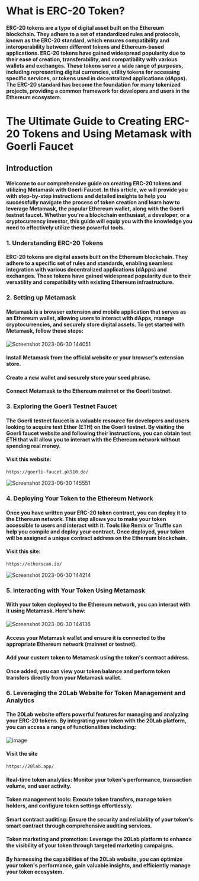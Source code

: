 # What is ERC-20 Token?

#### ERC-20 tokens are a type of digital asset built on the Ethereum blockchain. They adhere to a set of standardized rules and protocols, known as the ERC-20 standard, which ensures compatibility and interoperability between different tokens and Ethereum-based applications. ERC-20 tokens have gained widespread popularity due to their ease of creation, transferability, and compatibility with various wallets and exchanges. These tokens serve a wide range of purposes, including representing digital currencies, utility tokens for accessing specific services, or tokens used in decentralized applications (dApps). The ERC-20 standard has become the foundation for many tokenized projects, providing a common framework for developers and users in the Ethereum ecosystem.

# The Ultimate Guide to Creating ERC-20 Tokens and Using Metamask with Goerli Faucet
## Introduction
#### Welcome to our comprehensive guide on creating ERC-20 tokens and utilizing Metamask with Goerli Faucet. In this article, we will provide you with step-by-step instructions and detailed insights to help you successfully navigate the process of token creation and learn how to leverage Metamask, the popular Ethereum wallet, along with the Goerli testnet faucet. Whether you're a blockchain enthusiast, a developer, or a cryptocurrency investor, this guide will equip you with the knowledge you need to effectively utilize these powerful tools.

### 1. Understanding ERC-20 Tokens
#### ERC-20 tokens are digital assets built on the Ethereum blockchain. They adhere to a specific set of rules and standards, enabling seamless integration with various decentralized applications (dApps) and exchanges. These tokens have gained widespread popularity due to their versatility and compatibility with existing Ethereum infrastructure.

### 2. Setting up Metamask
#### Metamask is a browser extension and mobile application that serves as an Ethereum wallet, allowing users to interact with dApps, manage cryptocurrencies, and securely store digital assets. To get started with Metamask, follow these steps:

![Screenshot 2023-06-30 144051](https://github.com/devanshtyagi26/DTHyperledgerFabric/assets/118974690/be48ad4c-6808-492f-8ac5-ae9ea546a382)

####
#### Install Metamask from the official website or your browser's extension store.
#### Create a new wallet and securely store your seed phrase.
#### Connect Metamask to the Ethereum mainnet or the Goerli testnet.

### 3. Exploring the Goerli Testnet Faucet
#### The Goerli testnet faucet is a valuable resource for developers and users looking to acquire test Ether (ETH) on the Goerli testnet. By visiting the Goerli faucet website and following their instructions, you can obtain test ETH that will allow you to interact with the Ethereum network without spending real money.
#### Visit this website:
    https://goerli-faucet.pk910.de/

![Screenshot 2023-06-30 145551](https://github.com/devanshtyagi26/DTHyperledgerFabric/assets/118974690/12f6911f-151f-4aa6-be5e-9cd74d0bbda4)

### 4. Deploying Your Token to the Ethereum Network
#### Once you have written your ERC-20 token contract, you can deploy it to the Ethereum network. This step allows you to make your token accessible to users and interact with it. Tools like Remix or Truffle can help you compile and deploy your contract. Once deployed, your token will be assigned a unique contract address on the Ethereum blockchain.
#### Visit this site:
    https://etherscan.io/

![Screenshot 2023-06-30 144214](https://github.com/devanshtyagi26/DTHyperledgerFabric/assets/118974690/b2c8a9e6-e366-4992-a758-8ccd626af6c3)

### 5. Interacting with Your Token Using Metamask
#### With your token deployed to the Ethereum network, you can interact with it using Metamask. Here's how:

![Screenshot 2023-06-30 144136](https://github.com/devanshtyagi26/DTHyperledgerFabric/assets/118974690/ad7c33fd-c03f-4e6a-a9be-e678587a2212)

####
#### Access your Metamask wallet and ensure it is connected to the appropriate Ethereum network (mainnet or testnet).
#### Add your custom token to Metamask using the token's contract address.
#### Once added, you can view your token balance and perform token transfers directly from your Metamask wallet.

### 6. Leveraging the 20Lab Website for Token Management and Analytics
#### The 20Lab website offers powerful features for managing and analyzing your ERC-20 tokens. By integrating your token with the 20Lab platform, you can access a range of functionalities including:

![image](https://github.com/devanshtyagi26/DTHyperledgerFabric/assets/118974690/80c22aa2-3bcf-4268-9563-3148b7a51364)

####
#### Visit the site
    https://20lab.app/
#### Real-time token analytics: Monitor your token's performance, transaction volume, and user activity.
#### Token management tools: Execute token transfers, manage token holders, and configure token settings effortlessly.
#### Smart contract auditing: Ensure the security and reliability of your token's smart contract through comprehensive auditing services.
#### Token marketing and promotion: Leverage the 20Lab platform to enhance the visibility of your token through targeted marketing campaigns.
#### By harnessing the capabilities of the 20Lab website, you can optimize your token's performance, gain valuable insights, and efficiently manage your token ecosystem.